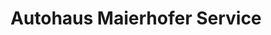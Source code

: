---
title: "Autohaus Maierhofer Service"
url: /niederviehbach/autohaus-maierhofer-service/
shop: Autowerkstatt
---